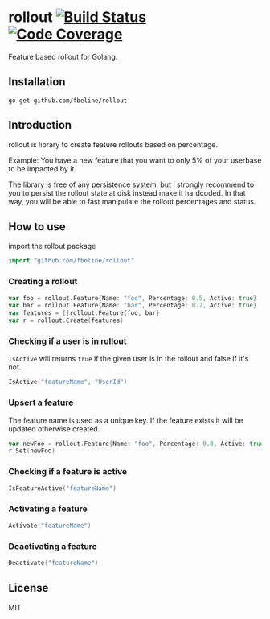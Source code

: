 # rollout [![Build Status](https://scrutinizer-ci.com/g/fbeline/rollout/badges/build.png?b=master)](https://scrutinizer-ci.com/g/fbeline/rollout/build-status/master) [![Code Coverage](https://scrutinizer-ci.com/g/fbeline/rollout/badges/coverage.png?b=master)](https://scrutinizer-ci.com/g/fbeline/rollout/?branch=master)

Feature based rollout for Golang.

## Installation

`go get github.com/fbeline/rollout`

## Introduction

rollout is library to create feature rollouts based on percentage.

Example: You have a new feature that you want to only 5% of your userbase to be impacted by it.

The library is free of any persistence system, but I strongly recommend to you to persist the rollout state at disk instead make it hardcoded. In that way, you will be able to fast manipulate the rollout percentages and status.

## How to use

import the rollout package

```go
import "github.com/fbeline/rollout"
```

### Creating a rollout

```go
var foo = rollout.Feature{Name: "foo", Percentage: 0.5, Active: true}
var bar = rollout.Feature{Name: "bar", Percentage: 0.7, Active: true}
var features = []rollout.Feature{foo, bar}
var r = rollout.Create(features)
```

### Checking if a user is in rollout

`IsActive` will returns `true` if the given user is in the rollout and false if it's not.

```go
IsActive("featureName", "UserId")
```

### Upsert a feature

The feature name is used as a unique key. If the feature exists it will be updated otherwise created.

```go
var newFoo = rollout.Feature{Name: "foo", Percentage: 0.8, Active: true}
r.Set(newFoo)
```

### Checking if a feature is active

```go
IsFeatureActive("featureName")
```

### Activating a feature

```go
Activate("featureName")
```

### Deactivating a feature

```go
Deactivate("featureName")
```

## License

MIT
